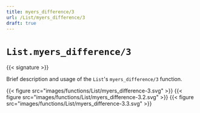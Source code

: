 ```yaml
---
title: myers_difference/3
url: /List/myers_difference/3
draft: true
---
```


# `List.myers_difference/3`

{{< signature >}}

Brief description and usage of the `List`'s `myers_difference/3` function.

{{< figure src="images/functions/List/myers_difference-3.svg" >}}
{{< figure src="images/functions/List/myers_difference-3.2.svg" >}}
{{< figure src="images/functions/List/myers_difference-3.3.svg" >}}
